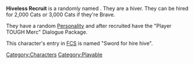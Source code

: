 **Hiveless Recruit** is a randomly named [](Generic_Recruits.md). They are a hiver. They can be
hired for 2,000 Cats or 3,000 Cats if they're Brave.

They have a random [Personality](Personality.md "wikilink") and after
recruited have the "Player TOUGH Merc" Dialogue Package.

This character's entry in [FCS](Forgotten_Construction_Set.md "wikilink")
is named "Sword for hire hive".

[Category:Characters](Category:Characters "wikilink")
[Category:Playable](Category:Playable "wikilink")